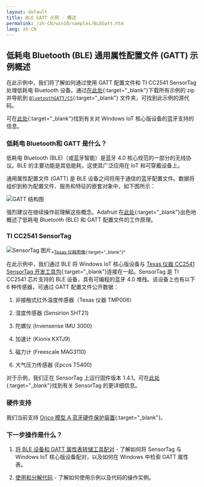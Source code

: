 ```yaml
---
layout: default
title: BLE GATT 示例 - 概述
permalink: /zh-CN/win10/samples/BLEGatt.htm
lang: zh-CN
---
```


## 低耗电 Bluetooth \(BLE\) 通用属性配置文件 \(GATT\) 示例概述
在此示例中，我们将了解如何通过使用 GATT 配置文件和 TI CC2541 SensorTag 处理低耗电 Bluetooth 设备。通过[在此处](https://github.com/ms-iot/samples/archive/develop.zip){:target="_blank"}下载所有示例的 zip 并导航到 [`BluetoothGATT/CS`](https://github.com/ms-iot/samples/tree/develop/BluetoothGATT/CS){:target="_blank"} 文件夹，可找到此示例的源代码。

可在[此处]({{site.baseurl}}/{{page.lang}}/win10/Bluetooth.htm){:target="_blank"}找到有关对 Windows IoT 核心版设备的蓝牙支持的信息。

### 低耗电 Bluetooth和 GATT 是什么？
低耗电 Bluetooth \(BLE\)（或蓝牙智能）是蓝牙 4.0 核心规范的一部分的无线协议。BLE 的主要功能是其低能耗，这使其广泛应用在 IoT 和可穿戴设备上。

通用属性配置文件 \(GATT\) 是 BLE 设备之间将用于通信的蓝牙配置文件。数据将组织到称为配置文件、服务和特征的嵌套对象中，如下图所示：

![GATT 结构图]({{site.baseurl}}/images/BLEGatt/GattDiagram.png)

强烈建议在继续操作前理解这些概念。Adafruit 在[此处](https://learn.adafruit.com/introduction-to-bluetooth-low-energy/introduction){:target="_blank"}出色地概述了低耗电 Bluetooth \(BLE\) 和 GATT 配置文件的工作原理。

### TI CC2541 SensorTag

![SensorTag 图片]({{site.baseurl}}/images/BLEGatt/SensorTag_with_iPad.jpg)<sub>\*[Texas 仪器图像](http://processors.wiki.ti.com/index.php/File:SensorTag_with_iPad.jpg){:target="_blank"}\*</sub>

在此示例中，我们通过 BLE 将 Windows IoT 核心版设备与 [Texas 仪器 CC2541 SensorTag 开发工具包](http://www.ti.com/tool/cc2541dk-sensor){:target="_blank"}连接在一起。SensorTag 是 TI CC2541 芯片支持的 BLE 设备，具有可编程的蓝牙 4.0 堆栈。该设备上也有以下 6 种传感器，可通过 GATT 配置文件公开数据：

1. 非接触式红外温度传感器（Texas 仪器 TMP006）

2. 湿度传感器 \(Sensirion SHT21\)

3. 陀螺仪 \(Invensense IMU 3000\)

4. 加速计 \(Kionix KXTJ9\)

5. 磁力计 \(Freescale MAG3110\)

6. 大气压力传感器 \(Epcos T5400\)

对于示例，我们正在 SensorTag 上运行固件版本 1.4.1。可在[此处](http://processors.wiki.ti.com/index.php/SensorTag_User_Guide){:target="_blank"}找到有关 SensorTag 的更详细信息。

### 硬件支持

我们当前支持 [Orico 模型 A 蓝牙硬件保护装置](http://www.amazon.com/ORICO-BTA-403-Bluetooth-Adapter-Compatible/dp/B00ESBRTMO/ref=sr_1_7?ie=UTF8&qid=1436917745&sr=8-7&keywords=bluetooth+4.0+orico){:target="_blank"}。

### 下一步操作是什么？
1. [将 BLE 设备和 GATT 属性表转储工具配对]({{site.baseurl}}/{{page.lang}}/win10/samples/BLEGatt1.htm) - 了解如何将 SensorTag 与 Windows IoT 核心版设备配对，以及如何在 Windows 中检索 GATT 属性表。

2. [使用和分解代码]({{site.baseurl}}/{{page.lang}}/win10/samples/BLEGatt2.htm) - 了解如何使用示例以及代码的操作实例。